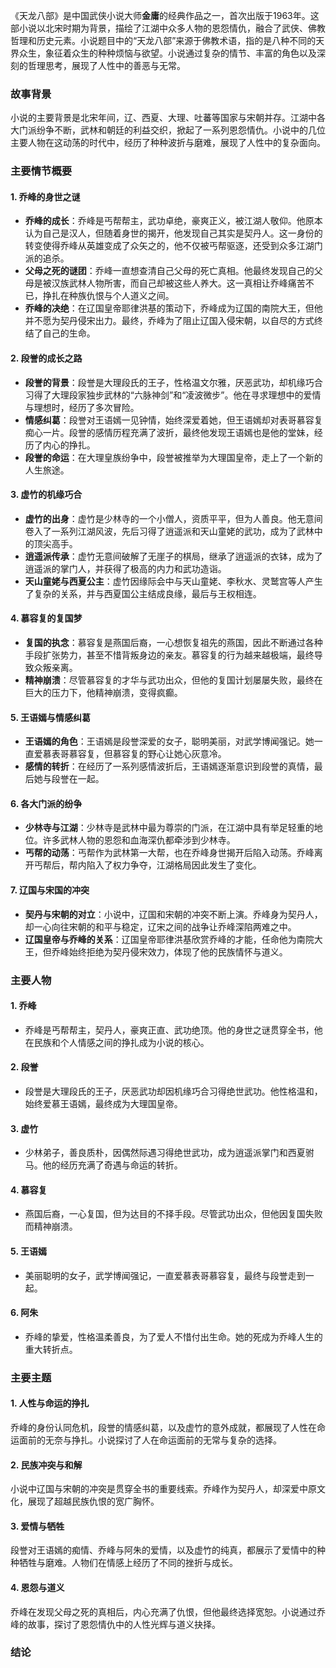 《天龙八部》是中国武侠小说大师**金庸**的经典作品之一，首次出版于1963年。这部小说以北宋时期为背景，描绘了江湖中众多人物的恩怨情仇，融合了武侠、佛教哲理和历史元素。小说题目中的“天龙八部”来源于佛教术语，指的是八种不同的天界众生，象征着众生的种种烦恼与欲望。小说通过复杂的情节、丰富的角色以及深刻的哲理思考，展现了人性中的善恶与无常。

### 故事背景
小说的主要背景是北宋年间，辽、西夏、大理、吐蕃等国家与宋朝并存。江湖中各大门派纷争不断，武林和朝廷的利益交织，掀起了一系列恩怨情仇。小说中的几位主要人物在这动荡的时代中，经历了种种波折与磨难，展现了人性中的复杂面向。

### 主要情节概要

#### 1. **乔峰的身世之谜**
- **乔峰的成长**：乔峰是丐帮帮主，武功卓绝，豪爽正义，被江湖人敬仰。他原本认为自己是汉人，但随着身世的揭开，他发现自己其实是契丹人。这一身份的转变使得乔峰从英雄变成了众矢之的，他不仅被丐帮驱逐，还受到众多江湖门派的追杀。
- **父母之死的谜团**：乔峰一直想查清自己父母的死亡真相。他最终发现自己的父母是被汉族武林人物所害，而自己却被这些人养大。这一真相让乔峰痛苦不已，挣扎在种族仇恨与个人道义之间。
- **乔峰的决绝**：在辽国皇帝耶律洪基的策动下，乔峰成为辽国的南院大王，但他并不愿为契丹侵宋出力。最终，乔峰为了阻止辽国入侵宋朝，以自尽的方式终结了自己的生命。

#### 2. **段誉的成长之路**
- **段誉的背景**：段誉是大理段氏的王子，性格温文尔雅，厌恶武功，却机缘巧合习得了大理段家独步武林的“六脉神剑”和“凌波微步”。他在寻求理想中的爱情与理想时，经历了多次冒险。
- **情感纠葛**：段誉对王语嫣一见钟情，始终深爱着她，但王语嫣却对表哥慕容复痴心一片。段誉的感情历程充满了波折，最终他发现王语嫣也是他的堂妹，经历了内心的挣扎。
- **段誉的命运**：在大理皇族纷争中，段誉被推举为大理国皇帝，走上了一个新的人生旅途。

#### 3. **虚竹的机缘巧合**
- **虚竹的出身**：虚竹是少林寺的一个小僧人，资质平平，但为人善良。他无意间卷入了一系列江湖风波，先后习得了逍遥派和天山童姥的武功，成为了武林中的顶尖高手。
- **逍遥派传承**：虚竹无意间破解了无崖子的棋局，继承了逍遥派的衣钵，成为了逍遥派的掌门人，并获得了极高的内力和武功造诣。
- **天山童姥与西夏公主**：虚竹因缘际会中与天山童姥、李秋水、灵鹫宫等人产生了复杂的关系，并与西夏国公主结成良缘，最后与王权相连。

#### 4. **慕容复的复国梦**
- **复国的执念**：慕容复是燕国后裔，一心想恢复祖先的燕国，因此不断通过各种手段扩张势力，甚至不惜背叛身边的亲友。慕容复的行为越来越极端，最终导致众叛亲离。
- **精神崩溃**：尽管慕容复的才华与武功出众，但他的复国计划屡屡失败，最终在巨大的压力下，他精神崩溃，变得疯癫。

#### 5. **王语嫣与情感纠葛**
- **王语嫣的角色**：王语嫣是段誉深爱的女子，聪明美丽，对武学博闻强记。她一直爱慕表哥慕容复，但慕容复的野心让她心灰意冷。
- **感情的转折**：在经历了一系列感情波折后，王语嫣逐渐意识到段誉的真情，最后她与段誉在一起。

#### 6. **各大门派的纷争**
- **少林寺与江湖**：少林寺是武林中最为尊崇的门派，在江湖中具有举足轻重的地位。许多武林人物的恩怨和血海深仇都牵涉到少林寺。
- **丐帮的动荡**：丐帮作为武林第一大帮，也在乔峰身世揭开后陷入动荡。乔峰离开丐帮后，帮内陷入了权力争夺，江湖格局因此发生了变化。

#### 7. **辽国与宋国的冲突**
- **契丹与宋朝的对立**：小说中，辽国和宋朝的冲突不断上演。乔峰身为契丹人，却一心向往宋朝的和平与稳定，辽宋之间的战争让乔峰深陷两难之中。
- **辽国皇帝与乔峰的关系**：辽国皇帝耶律洪基欣赏乔峰的才能，任命他为南院大王，但乔峰始终拒绝为契丹侵宋效力，体现了他的民族情怀与道义。

### 主要人物

#### 1. **乔峰**
- 乔峰是丐帮帮主，契丹人，豪爽正直、武功绝顶。他的身世之谜贯穿全书，他在民族和个人情感之间的挣扎成为小说的核心。

#### 2. **段誉**
- 段誉是大理段氏的王子，厌恶武功却因机缘巧合习得绝世武功。他性格温和，始终爱慕王语嫣，最终成为大理国皇帝。

#### 3. **虚竹**
- 少林弟子，善良质朴，因偶然际遇习得绝世武功，成为逍遥派掌门和西夏驸马。他的经历充满了奇遇与命运的转折。

#### 4. **慕容复**
- 燕国后裔，一心复国，但为达目的不择手段。尽管武功出众，但他因复国失败而精神崩溃。

#### 5. **王语嫣**
- 美丽聪明的女子，武学博闻强记，一直爱慕表哥慕容复，最终与段誉走到一起。

#### 6. **阿朱**
- 乔峰的挚爱，性格温柔善良，为了爱人不惜付出生命。她的死成为乔峰人生的重大转折点。

### 主要主题

#### 1. **人性与命运的挣扎**
乔峰的身份认同危机，段誉的情感纠葛，以及虚竹的意外成就，都展现了人性在命运面前的无奈与挣扎。小说探讨了人在命运面前的无常与复杂的选择。

#### 2. **民族冲突与和解**
小说中辽国与宋朝的冲突是贯穿全书的重要线索。乔峰作为契丹人，却深爱中原文化，展现了超越民族仇恨的宽广胸怀。

#### 3. **爱情与牺牲**
段誉对王语嫣的痴情、乔峰与阿朱的爱情，以及虚竹的纯真，都展示了爱情中的种种牺牲与磨难。人物们在情感上经历了不同的挫折与成长。

#### 4. **恩怨与道义**
乔峰在发现父母之死的真相后，内心充满了仇恨，但他最终选择宽恕。小说通过乔峰的故事，探讨了恩怨情仇中的人性光辉与道义抉择。

### 结论